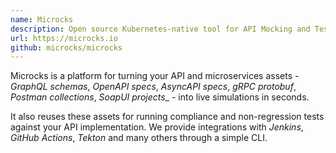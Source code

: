 ```yaml
---
name: Microcks
description: Open source Kubernetes-native tool for API Mocking and Testing
url: https://microcks.io
github: microcks/microcks
---
```


Microcks is a platform for turning your API and microservices assets - *GraphQL schemas*, *OpenAPI specs*, *AsyncAPI specs*, *gRPC protobuf*, *Postman collections*, *SoapUI projects*_ - into live simulations in seconds.

It also reuses these assets for running compliance and non-regression tests against your API implementation. We provide integrations with *Jenkins*, *GitHub Actions*, *Tekton* and many others through a simple CLI.